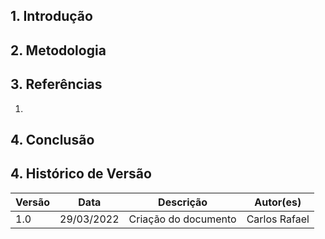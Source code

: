 ## 1. Introdução


## 2. Metodologia


## 3. Referências
1. 

## 4. Conclusão

## 4. Histórico de Versão

| Versão |  Data  |        Descrição        |     Autor(es)     | 
|--------|--------|-------------------------|-------------------|
| 1.0    | 29/03/2022        | Criação do documento    |                  Carlos Rafael |
